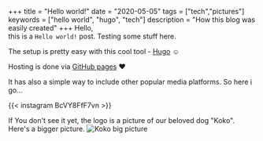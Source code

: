 +++
title = "Hello world!"
date = "2020-05-05"
tags = ["tech","pictures"]
keywords = ["hello world", "hugo", "tech"]
description = "How this blog was easily created"
+++
Hello,  
this is a ```Hello world!``` post. Testing some stuff here.

The setup is pretty easy with this cool tool - [Hugo](https://gohugo.io/) :relaxed:

Hosting is done via [GitHub pages](https://pages.github.com) :heart:

It has also a simple way to include other popular media platforms. So here i go...

{{< instagram BcVY8FfF7vn >}}

If You don't see it yet, the logo is a picture of our beloved dog "Koko". Here's a bigger picture.
![Koko big picture](https://www.dropbox.com/s/02ezk6qriwyf69e/l5-500x500.png?raw=1 "Koko :heart:")
